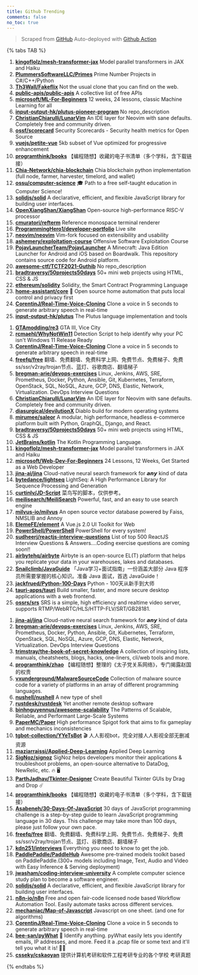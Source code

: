```yaml
---
title: Github Trending
comments: false
no_toc: true
---
```


> Scraped from [GitHub](https://github.com/trending)
Auto-deployed with [Github Action](https://docs.github.com/en/actions)

{% tabs TAB %}
<!-- tab Daily -->
1. [**kingoflolz/mesh-transformer-jax**](https://github.com/kingoflolz/mesh-transformer-jax)
Model parallel transformers in JAX and Haiku
2. [**PlummersSoftwareLLC/Primes**](https://github.com/PlummersSoftwareLLC/Primes)
Prime Number Projects in C#/C++/Python
3. [**Th3Wall/Fakeflix**](https://github.com/Th3Wall/Fakeflix)
Not the usual clone that you can find on the web.
4. [**public-apis/public-apis**](https://github.com/public-apis/public-apis)
A collective list of free APIs
5. [**microsoft/ML-For-Beginners**](https://github.com/microsoft/ML-For-Beginners)
12 weeks, 24 lessons, classic Machine Learning for all
6. [**input-output-hk/plutus-pioneer-program**](https://github.com/input-output-hk/plutus-pioneer-program)
No repo_description
7. [**ChristianChiarulli/LunarVim**](https://github.com/ChristianChiarulli/LunarVim)
An IDE layer for Neovim with sane defaults. Completely free and community driven.
8. [**ossf/scorecard**](https://github.com/ossf/scorecard)
Security Scorecards - Security health metrics for Open Source
9. [**vuejs/petite-vue**](https://github.com/vuejs/petite-vue)
5kb subset of Vue optimized for progressive enhancement
10. [**programthink/books**](https://github.com/programthink/books)
【编程随想】收藏的电子书清单（多个学科，含下载链接）
11. [**Chia-Network/chia-blockchain**](https://github.com/Chia-Network/chia-blockchain)
Chia blockchain python implementation (full node, farmer, harvester, timelord, and wallet)
12. [**ossu/computer-science**](https://github.com/ossu/computer-science)
🎓 Path to a free self-taught education in Computer Science!
13. [**solidjs/solid**](https://github.com/solidjs/solid)
A declarative, efficient, and flexible JavaScript library for building user interfaces.
14. [**OpenXiangShan/XiangShan**](https://github.com/OpenXiangShan/XiangShan)
Open-source high-performance RISC-V processor
15. [**cmuratori/refterm**](https://github.com/cmuratori/refterm)
Reference monospace terminal renderer
16. [**ProgrammingHero1/developer-portfolio**](https://github.com/ProgrammingHero1/developer-portfolio)
Live site
17. [**neovim/neovim**](https://github.com/neovim/neovim)
Vim-fork focused on extensibility and usability
18. [**ashemery/exploitation-course**](https://github.com/ashemery/exploitation-course)
Offensive Software Exploitation Course
19. [**PojavLauncherTeam/PojavLauncher**](https://github.com/PojavLauncherTeam/PojavLauncher)
A Minecraft: Java Edition Launcher for Android and iOS based on Boardwalk. This repository contains source code for Android platform.
20. [**awesome-ctf/TCTF2021-Guthib**](https://github.com/awesome-ctf/TCTF2021-Guthib)
No repo_description
21. [**bradtraversy/50projects50days**](https://github.com/bradtraversy/50projects50days)
50+ mini web projects using HTML, CSS & JS
22. [**ethereum/solidity**](https://github.com/ethereum/solidity)
Solidity, the Smart Contract Programming Language
23. [**home-assistant/core**](https://github.com/home-assistant/core)
🏡 Open source home automation that puts local control and privacy first
24. [**CorentinJ/Real-Time-Voice-Cloning**](https://github.com/CorentinJ/Real-Time-Voice-Cloning)
Clone a voice in 5 seconds to generate arbitrary speech in real-time
25. [**input-output-hk/plutus**](https://github.com/input-output-hk/plutus)
The Plutus language implementation and tools
<!-- endtab -->
<!-- tab Weekly -->
1. [**GTAmodding/re3**](https://github.com/GTAmodding/re3)
GTA III, Vice City
2. [**rcmaehl/WhyNotWin11**](https://github.com/rcmaehl/WhyNotWin11)
Detection Script to help identify why your PC isn't Windows 11 Release Ready
3. [**CorentinJ/Real-Time-Voice-Cloning**](https://github.com/CorentinJ/Real-Time-Voice-Cloning)
Clone a voice in 5 seconds to generate arbitrary speech in real-time
4. [**freefq/free**](https://github.com/freefq/free)
翻墙、免费翻墙、免费科学上网、免费节点、免费梯子、免费ss/ssr/v2ray/trojan节点、蓝灯、谷歌商店、翻墙梯子
5. [**bregman-arie/devops-exercises**](https://github.com/bregman-arie/devops-exercises)
Linux, Jenkins, AWS, SRE, Prometheus, Docker, Python, Ansible, Git, Kubernetes, Terraform, OpenStack, SQL, NoSQL, Azure, GCP, DNS, Elastic, Network, Virtualization. DevOps Interview Questions
6. [**ChristianChiarulli/LunarVim**](https://github.com/ChristianChiarulli/LunarVim)
An IDE layer for Neovim with sane defaults. Completely free and community driven.
7. [**diasurgical/devilutionX**](https://github.com/diasurgical/devilutionX)
Diablo build for modern operating systems
8. [**mirumee/saleor**](https://github.com/mirumee/saleor)
A modular, high performance, headless e-commerce platform built with Python, GraphQL, Django, and React.
9. [**bradtraversy/50projects50days**](https://github.com/bradtraversy/50projects50days)
50+ mini web projects using HTML, CSS & JS
10. [**JetBrains/kotlin**](https://github.com/JetBrains/kotlin)
The Kotlin Programming Language.
11. [**kingoflolz/mesh-transformer-jax**](https://github.com/kingoflolz/mesh-transformer-jax)
Model parallel transformers in JAX and Haiku
12. [**microsoft/Web-Dev-For-Beginners**](https://github.com/microsoft/Web-Dev-For-Beginners)
24 Lessons, 12 Weeks, Get Started as a Web Developer
13. [**jina-ai/jina**](https://github.com/jina-ai/jina)
Cloud-native neural search framework for 𝙖𝙣𝙮 kind of data
14. [**bytedance/lightseq**](https://github.com/bytedance/lightseq)
LightSeq: A High Performance Library for Sequence Processing and Generation
15. [**curtinlv/JD-Script**](https://github.com/curtinlv/JD-Script)
菜鸟写的脚本，仅供参考。
16. [**meilisearch/MeiliSearch**](https://github.com/meilisearch/MeiliSearch)
Powerful, fast, and an easy to use search engine
17. [**milvus-io/milvus**](https://github.com/milvus-io/milvus)
An open source vector database powered by Faiss, NMSLIB and Annoy
18. [**ElemeFE/element**](https://github.com/ElemeFE/element)
A Vue.js 2.0 UI Toolkit for Web
19. [**PowerShell/PowerShell**](https://github.com/PowerShell/PowerShell)
PowerShell for every system!
20. [**sudheerj/reactjs-interview-questions**](https://github.com/sudheerj/reactjs-interview-questions)
List of top 500 ReactJS Interview Questions & Answers....Coding exercise questions are coming soon!!
21. [**airbytehq/airbyte**](https://github.com/airbytehq/airbyte)
Airbyte is an open-source EL(T) platform that helps you replicate your data in your warehouses, lakes and databases.
22. [**Snailclimb/JavaGuide**](https://github.com/Snailclimb/JavaGuide)
「Java学习+面试指南」一份涵盖大部分 Java 程序员所需要掌握的核心知识。准备 Java 面试，首选 JavaGuide！
23. [**jackfrued/Python-100-Days**](https://github.com/jackfrued/Python-100-Days)
Python - 100天从新手到大师
24. [**tauri-apps/tauri**](https://github.com/tauri-apps/tauri)
Build smaller, faster, and more secure desktop applications with a web frontend.
25. [**ossrs/srs**](https://github.com/ossrs/srs)
SRS is a simple, high efficiency and realtime video server, supports RTMP/WebRTC/HLS/HTTP-FLV/SRT/GB28181.
<!-- endtab -->
<!-- tab Monthly -->
1. [**jina-ai/jina**](https://github.com/jina-ai/jina)
Cloud-native neural search framework for 𝙖𝙣𝙮 kind of data
2. [**bregman-arie/devops-exercises**](https://github.com/bregman-arie/devops-exercises)
Linux, Jenkins, AWS, SRE, Prometheus, Docker, Python, Ansible, Git, Kubernetes, Terraform, OpenStack, SQL, NoSQL, Azure, GCP, DNS, Elastic, Network, Virtualization. DevOps Interview Questions
3. [**trimstray/the-book-of-secret-knowledge**](https://github.com/trimstray/the-book-of-secret-knowledge)
A collection of inspiring lists, manuals, cheatsheets, blogs, hacks, one-liners, cli/web tools and more.
4. [**programthink/zhao**](https://github.com/programthink/zhao)
【编程随想】整理的《太子党关系网络》，专门揭露赵国的权贵
5. [**vxunderground/MalwareSourceCode**](https://github.com/vxunderground/MalwareSourceCode)
Collection of malware source code for a variety of platforms in an array of different programming languages.
6. [**nushell/nushell**](https://github.com/nushell/nushell)
A new type of shell
7. [**rustdesk/rustdesk**](https://github.com/rustdesk/rustdesk)
Yet another remote desktop software
8. [**binhnguyennus/awesome-scalability**](https://github.com/binhnguyennus/awesome-scalability)
The Patterns of Scalable, Reliable, and Performant Large-Scale Systems
9. [**PaperMC/Paper**](https://github.com/PaperMC/Paper)
High performance Spigot fork that aims to fix gameplay and mechanics inconsistencies
10. [**tgbot-collection/YYeTsBot**](https://github.com/tgbot-collection/YYeTsBot)
🎬 人人影视bot，完全对接人人影视全部无删减资源
11. [**maziarraissi/Applied-Deep-Learning**](https://github.com/maziarraissi/Applied-Deep-Learning)
Applied Deep Learning
12. [**SigNoz/signoz**](https://github.com/SigNoz/signoz)
SigNoz helps developers monitor their applications & troubleshoot problems, an open-source alternative to DataDog, NewRelic, etc. 🔥 🖥
13. [**ParthJadhav/Tkinter-Designer**](https://github.com/ParthJadhav/Tkinter-Designer)
Create Beautiful Tkinter GUIs by Drag and Drop ☄️
14. [**programthink/books**](https://github.com/programthink/books)
【编程随想】收藏的电子书清单（多个学科，含下载链接）
15. [**Asabeneh/30-Days-Of-JavaScript**](https://github.com/Asabeneh/30-Days-Of-JavaScript)
30 days of JavaScript programming challenge is a step-by-step guide to learn JavaScript programming language in 30 days. This challenge may take more than 100 days, please just follow your own pace.
16. [**freefq/free**](https://github.com/freefq/free)
翻墙、免费翻墙、免费科学上网、免费节点、免费梯子、免费ss/ssr/v2ray/trojan节点、蓝灯、谷歌商店、翻墙梯子
17. [**kdn251/interviews**](https://github.com/kdn251/interviews)
Everything you need to know to get the job.
18. [**PaddlePaddle/PaddleHub**](https://github.com/PaddlePaddle/PaddleHub)
Awesome pre-trained models toolkit based on PaddlePaddle.(300+ models including Image, Text, Audio and Video with Easy Inference & Serving deployment)
19. [**jwasham/coding-interview-university**](https://github.com/jwasham/coding-interview-university)
A complete computer science study plan to become a software engineer.
20. [**solidjs/solid**](https://github.com/solidjs/solid)
A declarative, efficient, and flexible JavaScript library for building user interfaces.
21. [**n8n-io/n8n**](https://github.com/n8n-io/n8n)
Free and open fair-code licensed node based Workflow Automation Tool. Easily automate tasks across different services.
22. [**mechaniac/Map-of-Javascript**](https://github.com/mechaniac/Map-of-Javascript)
Javascript on one sheet. (and one for algorithms)
23. [**CorentinJ/Real-Time-Voice-Cloning**](https://github.com/CorentinJ/Real-Time-Voice-Cloning)
Clone a voice in 5 seconds to generate arbitrary speech in real-time
24. [**bee-san/pyWhat**](https://github.com/bee-san/pyWhat)
🐸 Identify anything. pyWhat easily lets you identify emails, IP addresses, and more. Feed it a .pcap file or some text and it'll tell you what it is! 🧙‍♀️
25. [**csseky/cskaoyan**](https://github.com/csseky/cskaoyan)
提供计算机考研和软件工程考研专业的各个学校 考研真题
<!-- endtab -->
{% endtabs %}
